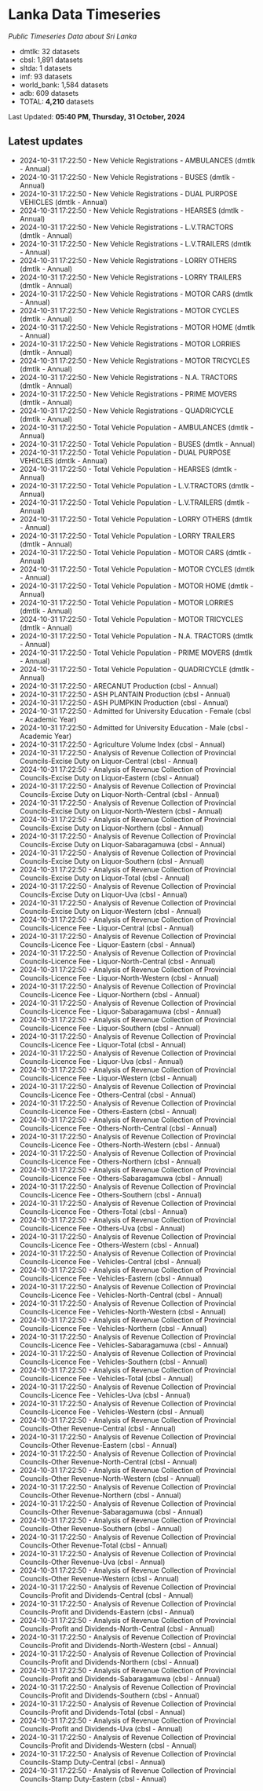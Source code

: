 # Lanka Data Timeseries
*Public Timeseries Data about Sri Lanka*

* dmtlk: 32 datasets
* cbsl: 1,891 datasets
* sltda: 1 datasets
* imf: 93 datasets
* world_bank: 1,584 datasets
* adb: 609 datasets
* TOTAL: **4,210** datasets

Last Updated: **05:40 PM, Thursday, 31 October, 2024**

## Latest updates

* 2024-10-31 17:22:50 - New Vehicle Registrations - AMBULANCES (dmtlk - Annual)
* 2024-10-31 17:22:50 - New Vehicle Registrations - BUSES (dmtlk - Annual)
* 2024-10-31 17:22:50 - New Vehicle Registrations - DUAL PURPOSE VEHICLES (dmtlk - Annual)
* 2024-10-31 17:22:50 - New Vehicle Registrations - HEARSES (dmtlk - Annual)
* 2024-10-31 17:22:50 - New Vehicle Registrations - L.V.TRACTORS (dmtlk - Annual)
* 2024-10-31 17:22:50 - New Vehicle Registrations - L.V.TRAILERS (dmtlk - Annual)
* 2024-10-31 17:22:50 - New Vehicle Registrations - LORRY OTHERS (dmtlk - Annual)
* 2024-10-31 17:22:50 - New Vehicle Registrations - LORRY TRAILERS (dmtlk - Annual)
* 2024-10-31 17:22:50 - New Vehicle Registrations - MOTOR CARS (dmtlk - Annual)
* 2024-10-31 17:22:50 - New Vehicle Registrations - MOTOR CYCLES (dmtlk - Annual)
* 2024-10-31 17:22:50 - New Vehicle Registrations - MOTOR HOME (dmtlk - Annual)
* 2024-10-31 17:22:50 - New Vehicle Registrations - MOTOR LORRIES (dmtlk - Annual)
* 2024-10-31 17:22:50 - New Vehicle Registrations - MOTOR TRICYCLES (dmtlk - Annual)
* 2024-10-31 17:22:50 - New Vehicle Registrations - N.A. TRACTORS (dmtlk - Annual)
* 2024-10-31 17:22:50 - New Vehicle Registrations - PRIME MOVERS (dmtlk - Annual)
* 2024-10-31 17:22:50 - New Vehicle Registrations - QUADRICYCLE (dmtlk - Annual)
* 2024-10-31 17:22:50 - Total Vehicle Population - AMBULANCES (dmtlk - Annual)
* 2024-10-31 17:22:50 - Total Vehicle Population - BUSES (dmtlk - Annual)
* 2024-10-31 17:22:50 - Total Vehicle Population - DUAL PURPOSE VEHICLES (dmtlk - Annual)
* 2024-10-31 17:22:50 - Total Vehicle Population - HEARSES (dmtlk - Annual)
* 2024-10-31 17:22:50 - Total Vehicle Population - L.V.TRACTORS (dmtlk - Annual)
* 2024-10-31 17:22:50 - Total Vehicle Population - L.V.TRAILERS (dmtlk - Annual)
* 2024-10-31 17:22:50 - Total Vehicle Population - LORRY OTHERS (dmtlk - Annual)
* 2024-10-31 17:22:50 - Total Vehicle Population - LORRY TRAILERS (dmtlk - Annual)
* 2024-10-31 17:22:50 - Total Vehicle Population - MOTOR CARS (dmtlk - Annual)
* 2024-10-31 17:22:50 - Total Vehicle Population - MOTOR CYCLES (dmtlk - Annual)
* 2024-10-31 17:22:50 - Total Vehicle Population - MOTOR HOME (dmtlk - Annual)
* 2024-10-31 17:22:50 - Total Vehicle Population - MOTOR LORRIES (dmtlk - Annual)
* 2024-10-31 17:22:50 - Total Vehicle Population - MOTOR TRICYCLES (dmtlk - Annual)
* 2024-10-31 17:22:50 - Total Vehicle Population - N.A. TRACTORS (dmtlk - Annual)
* 2024-10-31 17:22:50 - Total Vehicle Population - PRIME MOVERS (dmtlk - Annual)
* 2024-10-31 17:22:50 - Total Vehicle Population - QUADRICYCLE (dmtlk - Annual)
* 2024-10-31 17:22:50 - ARECANUT Production (cbsl - Annual)
* 2024-10-31 17:22:50 - ASH PLANTAIN Production (cbsl - Annual)
* 2024-10-31 17:22:50 - ASH PUMPKIN Production (cbsl - Annual)
* 2024-10-31 17:22:50 - Admitted for University Education - Female (cbsl - Academic Year)
* 2024-10-31 17:22:50 - Admitted for University Education - Male (cbsl - Academic Year)
* 2024-10-31 17:22:50 - Agriculture Volume Index (cbsl - Annual)
* 2024-10-31 17:22:50 - Analysis of Revenue Collection of Provincial Councils-Excise Duty on Liquor-Central (cbsl - Annual)
* 2024-10-31 17:22:50 - Analysis of Revenue Collection of Provincial Councils-Excise Duty on Liquor-Eastern (cbsl - Annual)
* 2024-10-31 17:22:50 - Analysis of Revenue Collection of Provincial Councils-Excise Duty on Liquor-North-Central (cbsl - Annual)
* 2024-10-31 17:22:50 - Analysis of Revenue Collection of Provincial Councils-Excise Duty on Liquor-North-Western (cbsl - Annual)
* 2024-10-31 17:22:50 - Analysis of Revenue Collection of Provincial Councils-Excise Duty on Liquor-Northern (cbsl - Annual)
* 2024-10-31 17:22:50 - Analysis of Revenue Collection of Provincial Councils-Excise Duty on Liquor-Sabaragamuwa (cbsl - Annual)
* 2024-10-31 17:22:50 - Analysis of Revenue Collection of Provincial Councils-Excise Duty on Liquor-Southern (cbsl - Annual)
* 2024-10-31 17:22:50 - Analysis of Revenue Collection of Provincial Councils-Excise Duty on Liquor-Total (cbsl - Annual)
* 2024-10-31 17:22:50 - Analysis of Revenue Collection of Provincial Councils-Excise Duty on Liquor-Uva (cbsl - Annual)
* 2024-10-31 17:22:50 - Analysis of Revenue Collection of Provincial Councils-Excise Duty on Liquor-Western (cbsl - Annual)
* 2024-10-31 17:22:50 - Analysis of Revenue Collection of Provincial Councils-Licence Fee - Liquor-Central (cbsl - Annual)
* 2024-10-31 17:22:50 - Analysis of Revenue Collection of Provincial Councils-Licence Fee - Liquor-Eastern (cbsl - Annual)
* 2024-10-31 17:22:50 - Analysis of Revenue Collection of Provincial Councils-Licence Fee - Liquor-North-Central (cbsl - Annual)
* 2024-10-31 17:22:50 - Analysis of Revenue Collection of Provincial Councils-Licence Fee - Liquor-North-Western (cbsl - Annual)
* 2024-10-31 17:22:50 - Analysis of Revenue Collection of Provincial Councils-Licence Fee - Liquor-Northern (cbsl - Annual)
* 2024-10-31 17:22:50 - Analysis of Revenue Collection of Provincial Councils-Licence Fee - Liquor-Sabaragamuwa (cbsl - Annual)
* 2024-10-31 17:22:50 - Analysis of Revenue Collection of Provincial Councils-Licence Fee - Liquor-Southern (cbsl - Annual)
* 2024-10-31 17:22:50 - Analysis of Revenue Collection of Provincial Councils-Licence Fee - Liquor-Total (cbsl - Annual)
* 2024-10-31 17:22:50 - Analysis of Revenue Collection of Provincial Councils-Licence Fee - Liquor-Uva (cbsl - Annual)
* 2024-10-31 17:22:50 - Analysis of Revenue Collection of Provincial Councils-Licence Fee - Liquor-Western (cbsl - Annual)
* 2024-10-31 17:22:50 - Analysis of Revenue Collection of Provincial Councils-Licence Fee - Others-Central (cbsl - Annual)
* 2024-10-31 17:22:50 - Analysis of Revenue Collection of Provincial Councils-Licence Fee - Others-Eastern (cbsl - Annual)
* 2024-10-31 17:22:50 - Analysis of Revenue Collection of Provincial Councils-Licence Fee - Others-North-Central (cbsl - Annual)
* 2024-10-31 17:22:50 - Analysis of Revenue Collection of Provincial Councils-Licence Fee - Others-North-Western (cbsl - Annual)
* 2024-10-31 17:22:50 - Analysis of Revenue Collection of Provincial Councils-Licence Fee - Others-Northern (cbsl - Annual)
* 2024-10-31 17:22:50 - Analysis of Revenue Collection of Provincial Councils-Licence Fee - Others-Sabaragamuwa (cbsl - Annual)
* 2024-10-31 17:22:50 - Analysis of Revenue Collection of Provincial Councils-Licence Fee - Others-Southern (cbsl - Annual)
* 2024-10-31 17:22:50 - Analysis of Revenue Collection of Provincial Councils-Licence Fee - Others-Total (cbsl - Annual)
* 2024-10-31 17:22:50 - Analysis of Revenue Collection of Provincial Councils-Licence Fee - Others-Uva (cbsl - Annual)
* 2024-10-31 17:22:50 - Analysis of Revenue Collection of Provincial Councils-Licence Fee - Others-Western (cbsl - Annual)
* 2024-10-31 17:22:50 - Analysis of Revenue Collection of Provincial Councils-Licence Fee - Vehicles-Central (cbsl - Annual)
* 2024-10-31 17:22:50 - Analysis of Revenue Collection of Provincial Councils-Licence Fee - Vehicles-Eastern (cbsl - Annual)
* 2024-10-31 17:22:50 - Analysis of Revenue Collection of Provincial Councils-Licence Fee - Vehicles-North-Central (cbsl - Annual)
* 2024-10-31 17:22:50 - Analysis of Revenue Collection of Provincial Councils-Licence Fee - Vehicles-North-Western (cbsl - Annual)
* 2024-10-31 17:22:50 - Analysis of Revenue Collection of Provincial Councils-Licence Fee - Vehicles-Northern (cbsl - Annual)
* 2024-10-31 17:22:50 - Analysis of Revenue Collection of Provincial Councils-Licence Fee - Vehicles-Sabaragamuwa (cbsl - Annual)
* 2024-10-31 17:22:50 - Analysis of Revenue Collection of Provincial Councils-Licence Fee - Vehicles-Southern (cbsl - Annual)
* 2024-10-31 17:22:50 - Analysis of Revenue Collection of Provincial Councils-Licence Fee - Vehicles-Total (cbsl - Annual)
* 2024-10-31 17:22:50 - Analysis of Revenue Collection of Provincial Councils-Licence Fee - Vehicles-Uva (cbsl - Annual)
* 2024-10-31 17:22:50 - Analysis of Revenue Collection of Provincial Councils-Licence Fee - Vehicles-Western (cbsl - Annual)
* 2024-10-31 17:22:50 - Analysis of Revenue Collection of Provincial Councils-Other Revenue-Central (cbsl - Annual)
* 2024-10-31 17:22:50 - Analysis of Revenue Collection of Provincial Councils-Other Revenue-Eastern (cbsl - Annual)
* 2024-10-31 17:22:50 - Analysis of Revenue Collection of Provincial Councils-Other Revenue-North-Central (cbsl - Annual)
* 2024-10-31 17:22:50 - Analysis of Revenue Collection of Provincial Councils-Other Revenue-North-Western (cbsl - Annual)
* 2024-10-31 17:22:50 - Analysis of Revenue Collection of Provincial Councils-Other Revenue-Northern (cbsl - Annual)
* 2024-10-31 17:22:50 - Analysis of Revenue Collection of Provincial Councils-Other Revenue-Sabaragamuwa (cbsl - Annual)
* 2024-10-31 17:22:50 - Analysis of Revenue Collection of Provincial Councils-Other Revenue-Southern (cbsl - Annual)
* 2024-10-31 17:22:50 - Analysis of Revenue Collection of Provincial Councils-Other Revenue-Total (cbsl - Annual)
* 2024-10-31 17:22:50 - Analysis of Revenue Collection of Provincial Councils-Other Revenue-Uva (cbsl - Annual)
* 2024-10-31 17:22:50 - Analysis of Revenue Collection of Provincial Councils-Other Revenue-Western (cbsl - Annual)
* 2024-10-31 17:22:50 - Analysis of Revenue Collection of Provincial Councils-Profit and Dividends-Central (cbsl - Annual)
* 2024-10-31 17:22:50 - Analysis of Revenue Collection of Provincial Councils-Profit and Dividends-Eastern (cbsl - Annual)
* 2024-10-31 17:22:50 - Analysis of Revenue Collection of Provincial Councils-Profit and Dividends-North-Central (cbsl - Annual)
* 2024-10-31 17:22:50 - Analysis of Revenue Collection of Provincial Councils-Profit and Dividends-North-Western (cbsl - Annual)
* 2024-10-31 17:22:50 - Analysis of Revenue Collection of Provincial Councils-Profit and Dividends-Northern (cbsl - Annual)
* 2024-10-31 17:22:50 - Analysis of Revenue Collection of Provincial Councils-Profit and Dividends-Sabaragamuwa (cbsl - Annual)
* 2024-10-31 17:22:50 - Analysis of Revenue Collection of Provincial Councils-Profit and Dividends-Southern (cbsl - Annual)
* 2024-10-31 17:22:50 - Analysis of Revenue Collection of Provincial Councils-Profit and Dividends-Total (cbsl - Annual)
* 2024-10-31 17:22:50 - Analysis of Revenue Collection of Provincial Councils-Profit and Dividends-Uva (cbsl - Annual)
* 2024-10-31 17:22:50 - Analysis of Revenue Collection of Provincial Councils-Profit and Dividends-Western (cbsl - Annual)
* 2024-10-31 17:22:50 - Analysis of Revenue Collection of Provincial Councils-Stamp Duty-Central (cbsl - Annual)
* 2024-10-31 17:22:50 - Analysis of Revenue Collection of Provincial Councils-Stamp Duty-Eastern (cbsl - Annual)